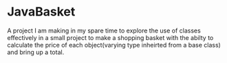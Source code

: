 # JavaBasket

A project I am making in my spare time to explore the use of classes effectively in a small project to make a shopping basket
with the abilty to calculate the price of each object(varying type inheirted from a base class) and bring up a total.
